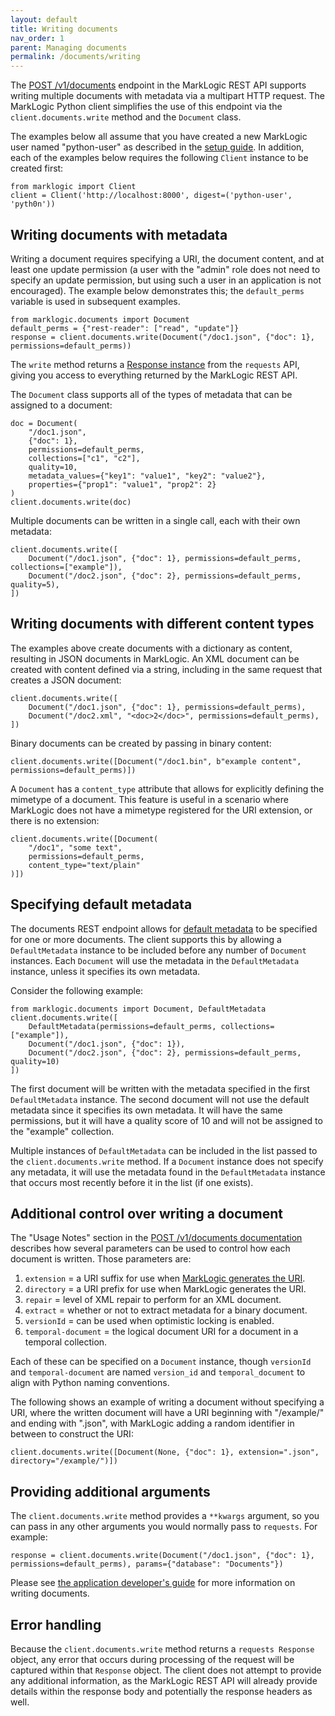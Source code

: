 ```yaml
---
layout: default
title: Writing documents
nav_order: 1
parent: Managing documents
permalink: /documents/writing
---
```


The [POST /v1/documents](https://docs.marklogic.com/REST/POST/v1/documents) endpoint in the MarkLogic REST API supports
writing multiple documents with metadata via a multipart HTTP request. The MarkLogic Python client 
simplifies the use of this endpoint via the `client.documents.write` method and the `Document`
class. 

The examples below all assume that you have created a new MarkLogic user named "python-user" as described in the 
[setup guide](../example-setup.md). In addition, each of the examples below requires the following `Client` instance to be created 
first:

```
from marklogic import Client
client = Client('http://localhost:8000', digest=('python-user', 'pyth0n'))
```

## Writing documents with metadata

Writing a document requires specifying a URI, the document content, and at least one update permission (a user with the
"admin" role does not need to specify an update permission, but using such a user in an application is not encouraged).
The example below demonstrates this; the `default_perms` variable is used in subsequent examples. 

```
from marklogic.documents import Document
default_perms = {"rest-reader": ["read", "update"]}
response = client.documents.write(Document("/doc1.json", {"doc": 1}, permissions=default_perms))
```

The `write` method returns a [Response instance](https://requests.readthedocs.io/en/latest/api/#requests.Response) 
from the `requests` API, giving you access to everything returned by the MarkLogic REST API.

The `Document` class supports all of the types of metadata that can be assigned to a document:

```
doc = Document(
    "/doc1.json", 
    {"doc": 1},
    permissions=default_perms,
    collections=["c1", "c2"],
    quality=10,
    metadata_values={"key1": "value1", "key2": "value2"},
    properties={"prop1": "value1", "prop2": 2}
)
client.documents.write(doc)
```

Multiple documents can be written in a single call, each with their own metadata:

```
client.documents.write([
    Document("/doc1.json", {"doc": 1}, permissions=default_perms, collections=["example"]),
    Document("/doc2.json", {"doc": 2}, permissions=default_perms, quality=5),
])
```

## Writing documents with different content types

The examples above create documents with a dictionary as content, resulting in JSON documents in MarkLogic. An XML 
document can be created with content defined via a string, including in the same request that creates a JSON document:

```
client.documents.write([
    Document("/doc1.json", {"doc": 1}, permissions=default_perms),
    Document("/doc2.xml", "<doc>2</doc>", permissions=default_perms),
])
```

Binary documents can be created by passing in binary content:

```
client.documents.write([Document("/doc1.bin", b"example content", permissions=default_perms)])
```

A `Document` has a `content_type` attribute that allows for explicitly defining the 
mimetype of a document. This feature is useful in a scenario where MarkLogic does not 
have a mimetype registered for the URI extension, or there is no extension:

```
client.documents.write([Document(
    "/doc1", "some text", 
    permissions=default_perms, 
    content_type="text/plain"
)])
```

## Specifying default metadata

The documents REST endpoint allows for [default metadata](https://docs.marklogic.com/guide/rest-dev/bulk#id_16015) to 
be specified for one or more documents. The client supports this by allowing a `DefaultMetadata` instance to be 
included before any number of `Document` instances. Each `Document` will use the metadata in the `DefaultMetadata`
instance, unless it specifies its own metadata. 

Consider the following example:

```
from marklogic.documents import Document, DefaultMetadata
client.documents.write([
    DefaultMetadata(permissions=default_perms, collections=["example"]),
    Document("/doc1.json", {"doc": 1}),
    Document("/doc2.json", {"doc": 2}, permissions=default_perms, quality=10)
])
```

The first document will be written with the metadata specified in the first `DefaultMetadata` instance. The second
document will not use the default metadata since it specifies its own metadata. It will have the same permissions, but 
it will have a quality score of 10 and will not be assigned to the "example" collection.

Multiple instances of `DefaultMetadata` can be included in the list passed to the `client.documents.write` method. If
a `Document` instance does not specify any metadata, it will use the metadata found in the `DefaultMetadata` instance
that occurs most recently before it in the list (if one exists). 

## Additional control over writing a document

The "Usage Notes" section in the [POST /v1/documents documentation](https://docs.marklogic.com/REST/POST/v1/documents)
describes how several parameters can be used to control how each document is written. Those parameters are:

1. `extension` = a URI suffix for use when [MarkLogic generates the URI](https://docs.marklogic.com/guide/rest-dev/bulk#id_86768).
2. `directory` = a URI prefix for use when MarkLogic generates the URI.
3. `repair` = level of XML repair to perform for an XML document.
4. `extract` = whether or not to extract metadata for a binary document.
5. `versionId` = can be used when optimistic locking is enabled.
6. `temporal-document` = the logical document URI for a document in a temporal collection.

Each of these can be specified on a `Document` instance, though `versionId` and `temporal-document` are named 
`version_id` and `temporal_document` to align with Python naming conventions.

The following shows an example of writing a document without specifying a URI, where the written document will have a 
URI beginning with "/example/" and ending with ".json", with MarkLogic adding a random identifier in between to 
construct the URI:

```
client.documents.write([Document(None, {"doc": 1}, extension=".json", directory="/example/")])
```

## Providing additional arguments

The `client.documents.write` method provides a `**kwargs` argument, so you can pass in any other arguments you would
normally pass to `requests`. For example:

```
response = client.documents.write(Document("/doc1.json", {"doc": 1}, permissions=default_perms), params={"database": "Documents"})
```

Please see [the application developer's guide](https://docs.marklogic.com/guide/rest-dev/documents#id_11953) for 
more information on writing documents.

## Error handling

Because the `client.documents.write` method returns a `requests Response` object, any error that occurs during 
processing of the request will be captured within that `Response` object. The client does not attempt to provide any 
additional information, as the MarkLogic REST API will already provide details within the response body and potentially
the response headers as well.
